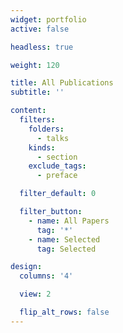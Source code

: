 ```yaml
---
widget: portfolio
active: false

headless: true

weight: 120

title: All Publications
subtitle: ''

content:
  filters:
    folders:
      - talks
    kinds:
      - section
    exclude_tags:
      - preface

  filter_default: 0

  filter_button:
    - name: All Papers
      tag: '*'
    - name: Selected
      tag: Selected

design:
  columns: '4'

  view: 2

  flip_alt_rows: false
---
```

